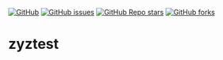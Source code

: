 [![GitHub](https://img.shields.io/github/license/piecezyz/zyztest?style=plastic)](LICENSE)
[![GitHub issues](https://img.shields.io/github/issues/piecezyz/zyztest?color=yellow)](https://github.com/piecezyz/zyztest/issues)
[![GitHub Repo stars](https://img.shields.io/github/stars/piecezyz/zyztest?color=orange&style=flat-square)](https://github.com/piecezyz/zyztest/stargazers)
[![GitHub forks](https://img.shields.io/github/forks/piecezyz/zyztest?style=for-the-badge)](https://github.com/piecezyz/zyztest/network/members)
# zyztest
